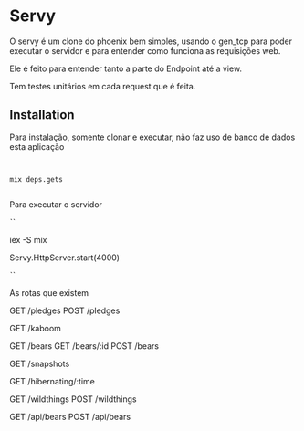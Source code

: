 # Servy
O servy é um clone do phoenix bem simples, usando o gen_tcp para poder executar o servidor e 
para entender como funciona as requisições web.

Ele é feito para entender tanto a parte do Endpoint até a view.

Tem testes unitários em cada request que é feita.


## Installation
Para instalação, somente clonar e executar, não faz uso de banco de dados esta aplicação

<pre><code>
 
mix deps.gets 

</code></pre>

Para executar o servidor

ˋˋ
 
iex -S mix

Servy.HttpServer.start(4000)

ˋˋ

As rotas que existem

GET /pledges
POST /pledges

GET /kaboom

GET /bears
GET /bears/:id
POST /bears

GET /snapshots

GET /hibernating/:time

GET /wildthings
POST /wildthings

GET /api/bears
POST /api/bears




